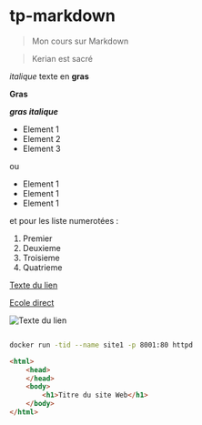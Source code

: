 # tp-markdown
>Mon cours sur Markdown

>Kerian est sacré

*italique*
texte en **gras**

__Gras__

***gras italique***

- Element 1
- Element 2
- Element 3

ou

* Element 1
* Element 1
* Element 1
  
et pour les liste numerotées : 

1. Premier
2. Deuxieme
3. Troisieme
4. Quatrieme

[Texte du lien](Url)

[Ecole direct](https://www.ecoledirecte.com/E/2888/EmploiDuTemps)

![Texte du lien](https://img.freepik.com/photos-gratuite/peinture-lac-montagne-montagne-arriere-plan_188544-9126.jpg)

```sh

docker run -tid --name site1 -p 8001:80 httpd
```

```html
<html>
    <head>
    </head>
    <body>
        <h1>Titre du site Web</h1>
    </body>
</html>
```